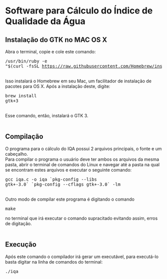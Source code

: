 # Software para Cálculo do Índice de Qualidade da Água

## Instalação do GTK no MAC OS X
Abra o terminal, copie e cole este comando:</br><pre>/usr/bin/ruby -e "$(curl -fsSL https://raw.githubusercontent.com/Homebrew/install/master/install)"</pre></br>Isso instalará o Homebrew em seu Mac, um facilitador de instalação de pacotes para OS X. Após a instalação deste, digite:</br><pre>brew install gtk+3</pre></br>Esse comando, então, instalará o GTK 3.
</br>
</br>
## Compilação
O programa para o cálculo do IQA possui 2 arquivos principais, o fonte e um cabeçalho.</br>
Para compilar o programa o usuário deve ter ambos os arquivos da mesma pasta, abrir o terminal de comandos do Linux e navegar até a pasta na qual se encontram estes arquivos e executar o seguinte comando: </br> <pre>gcc iqa.c -o iqa \`pkg-config --libs gtk+-3.0\` \`pkg-config --cflags gtk+-3.0\` -lm</pre></br>
Outro modo de compilar este programa é digitando o comando <pre>make</pre> no terminal que irá executar o comando supracitado evitando assim, erros de digitação.
</br>
</br>
## Execução
Após este comando o compilador irá gerar um executável, para executá-lo basta digitar na linha de comandos do terminal: </br>
<pre>./iqa</pre>


